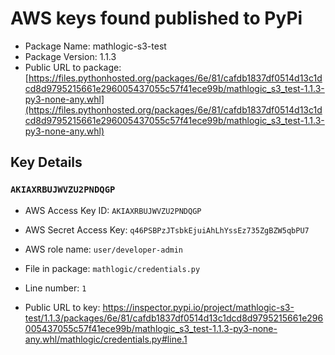 # AWS keys found published to PyPi

* Package Name: mathlogic-s3-test
* Package Version: 1.1.3
* Public URL to package: [https://files.pythonhosted.org/packages/6e/81/cafdb1837df0514d13c1dcd8d9795215661e296005437055c57f41ece99b/mathlogic_s3_test-1.1.3-py3-none-any.whl](https://files.pythonhosted.org/packages/6e/81/cafdb1837df0514d13c1dcd8d9795215661e296005437055c57f41ece99b/mathlogic_s3_test-1.1.3-py3-none-any.whl)

## Key Details

### `AKIAXRBUJWVZU2PNDQGP`

* AWS Access Key ID: `AKIAXRBUJWVZU2PNDQGP`
* AWS Secret Access Key: `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` 
* AWS role name: `user/developer-admin`
* File in package: `mathlogic/credentials.py`
* Line number: `1`

* Public URL to key: https://inspector.pypi.io/project/mathlogic-s3-test/1.1.3/packages/6e/81/cafdb1837df0514d13c1dcd8d9795215661e296005437055c57f41ece99b/mathlogic_s3_test-1.1.3-py3-none-any.whl/mathlogic/credentials.py#line.1


